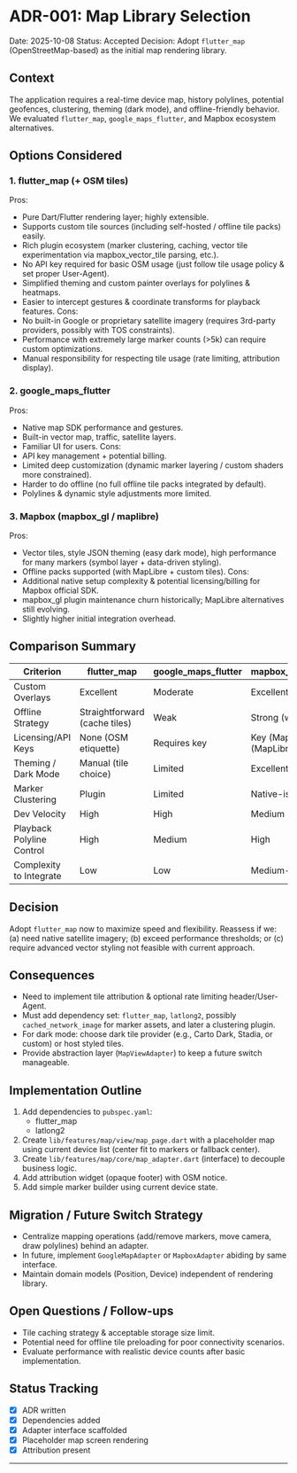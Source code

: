 # ADR-001: Map Library Selection

Date: 2025-10-08
Status: Accepted
Decision: Adopt `flutter_map` (OpenStreetMap-based) as the initial map rendering library.

## Context
The application requires a real-time device map, history polylines, potential geofences, clustering, theming (dark mode), and offline-friendly behavior. We evaluated `flutter_map`, `google_maps_flutter`, and Mapbox ecosystem alternatives.

## Options Considered
### 1. flutter_map (+ OSM tiles)
Pros:
- Pure Dart/Flutter rendering layer; highly extensible.
- Supports custom tile sources (including self-hosted / offline tile packs) easily.
- Rich plugin ecosystem (marker clustering, caching, vector tile experimentation via mapbox_vector_tile parsing, etc.).
- No API key required for basic OSM usage (just follow tile usage policy & set proper User-Agent).
- Simplified theming and custom painter overlays for polylines & heatmaps.
- Easier to intercept gestures & coordinate transforms for playback features.
Cons:
- No built-in Google or proprietary satellite imagery (requires 3rd-party providers, possibly with TOS constraints).
- Performance with extremely large marker counts (>5k) can require custom optimizations.
- Manual responsibility for respecting tile usage (rate limiting, attribution display).

### 2. google_maps_flutter
Pros:
- Native map SDK performance and gestures.
- Built-in vector map, traffic, satellite layers.
- Familiar UI for users.
Cons:
- API key management + potential billing.
- Limited deep customization (dynamic marker layering / custom shaders more constrained).
- Harder to do offline (no full offline tile packs integrated by default).
- Polylines & dynamic style adjustments more limited.

### 3. Mapbox (mapbox_gl / maplibre)
Pros:
- Vector tiles, style JSON theming (easy dark mode), high performance for many markers (symbol layer + data-driven styling).
- Offline packs supported (with MapLibre + custom tiles).
Cons:
- Additional native setup complexity & potential licensing/billing for Mapbox official SDK.
- mapbox_gl plugin maintenance churn historically; MapLibre alternatives still evolving.
- Slightly higher initial integration overhead.

## Comparison Summary
| Criterion | flutter_map | google_maps_flutter | mapbox_gl/maplibre |
|----------|-------------|---------------------|--------------------|
| Custom Overlays | Excellent | Moderate | Excellent |
| Offline Strategy | Straightforward (cache tiles) | Weak | Strong (with work) |
| Licensing/API Keys | None (OSM etiquette) | Requires key | Key (Mapbox) / none (MapLibre self-host) |
| Theming / Dark Mode | Manual (tile choice) | Limited | Excellent |
| Marker Clustering | Plugin | Limited | Native-ish via layers |
| Dev Velocity | High | High | Medium |
| Playback Polyline Control | High | Medium | High |
| Complexity to Integrate | Low | Low | Medium-High |

## Decision
Adopt `flutter_map` now to maximize speed and flexibility. Reassess if we: (a) need native satellite imagery; (b) exceed performance thresholds; or (c) require advanced vector styling not feasible with current approach.

## Consequences
- Need to implement tile attribution & optional rate limiting header/User-Agent.
- Must add dependency set: `flutter_map`, `latlong2`, possibly `cached_network_image` for marker assets, and later a clustering plugin.
- For dark mode: choose dark tile provider (e.g., Carto Dark, Stadia, or custom) or host styled tiles.
- Provide abstraction layer (`MapViewAdapter`) to keep a future switch manageable.

## Implementation Outline
1. Add dependencies to `pubspec.yaml`:
   - flutter_map
   - latlong2
2. Create `lib/features/map/view/map_page.dart` with a placeholder map using current device list (center fit to markers or fallback center).
3. Create `lib/features/map/core/map_adapter.dart` (interface) to decouple business logic.
4. Add attribution widget (opaque footer) with OSM notice.
5. Add simple marker builder using current device state.

## Migration / Future Switch Strategy
- Centralize mapping operations (add/remove markers, move camera, draw polylines) behind an adapter.
- In future, implement `GoogleMapAdapter` or `MapboxAdapter` abiding by same interface.
- Maintain domain models (Position, Device) independent of rendering library.

## Open Questions / Follow-ups
- Tile caching strategy & acceptable storage size limit.
- Potential need for offline tile preloading for poor connectivity scenarios.
- Evaluate performance with realistic device counts after basic implementation.

## Status Tracking
- [x] ADR written
- [x] Dependencies added
- [x] Adapter interface scaffolded
- [x] Placeholder map screen rendering
- [x] Attribution present

---
